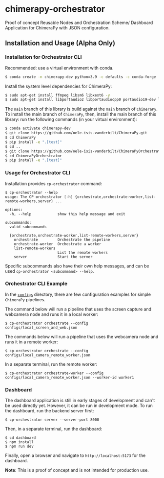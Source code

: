 # chimerapy-orchestrator

Proof of concept Reusable Nodes and Orchestration Scheme/ Dashboard Application for ChimeraPy with JSON configuration.

## Installation and Usage (Alpha Only)

### Installation for Orchestrator CLI
Recommended: use a virtual environment with conda.

```bash
$ conda create -n chimerapy-dev python=3.9 -c defaults -c conda-forge
```

Install the system level dependencies for ChimeraPy:
```bash
$ sudo apt-get install ffmpeg libsm6 libxext6 -y
$ sudo apt-get install libportaudio2 libportaudiocpp0 portaudio19-dev libasound-dev libsndfile1-dev portaudio19-dev python3-pyaudio -y
```

The `main` branch of this library is build against the `main` branch of `ChimeraPy`. To install the main branch of `ChimeraPy`, then, install the main branch of this library: run the following commands (in your virtual environment):

```bash
$ conda activate chimerapy-dev
$ git clone https://github.com/oele-isis-vanderbilt/ChimeraPy.git
$ cd ChimeraPy
$ pip install -e ".[test]"
$ cd ..
$ git clone https://github.com/oele-isis-vanderbilt/ChimeraPyOrchestrator.git
$ cd ChimeraPyOrchestrator
$ pip install -e ".[test]"
```


### Usage for Orchestrator CLI
Installation provides  `cp-orchestrator` command:

```shell
$ cp-orchestrator --help
usage: The CP orchestrator [-h] {orchestrate,orchestrate-worker,list-remote-workers,server} ...

options:
  -h, --help            show this help message and exit

subcommands:
  valid subcommands

  {orchestrate,orchestrate-worker,list-remote-workers,server}
    orchestrate         Orchestrate the pipeline
    orchestrate-worker  Orchestrate a worker
    list-remote-workers
                        List the remote workers
    server              Start the server
```

Specific subcommands also have their own help messages, and can be used `cp-orchestrator <subcommand> --help`.

### Orchestrator CLI Example
In the [`configs`]("./configs") directory, there are few configuration examples for simple `ChimeraPy` pipelines.

The command below will run a pipeline that uses the screen capture and webcamera node and runs it in a local worker:
```shell
$ cp-orchestrator orchestrate --config configs/local_screen_and_web.json
```

The commands below will run a pipeline that uses the webcamera node and runs it in a remote worker:
```shell
$ cp-orchestrator orchestrate --config configs/local_camera_remote_worker.json
```
In a separate terminal, run the remote worker:
```shell
$ cp-orchestrator orchestrate-worker --config configs/local_camera_remote_worker.json --worker-id worker1
```

### Dashboard
The dashboard application is still in early stages of development and can't be used directly yet. However, it can be run in development mode.
To run the dashboard, run the backend server first:

```shell
$ cp-orchestrator server --server-port 8000
```

Then, in a separate terminal, run the dashboard:
```shell
$ cd dashboard
$ npm install
$ npm run dev
```

Finally, open a browser and navigate to `http://localhost:5173` for the dashboard.


**Note:** This is a proof of concept and is not intended for production use.
